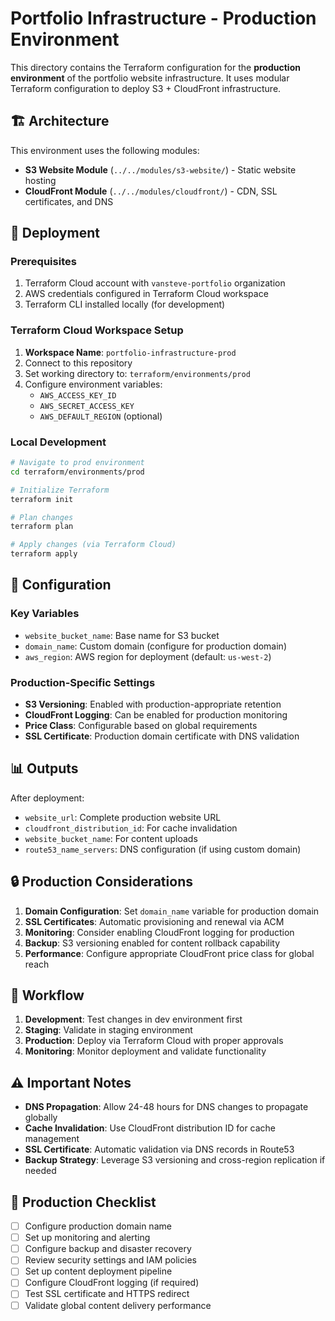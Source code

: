 # Portfolio Infrastructure - Production Environment

This directory contains the Terraform configuration for the **production environment** of the portfolio website infrastructure. It uses modular Terraform configuration to deploy S3 + CloudFront infrastructure.

## 🏗️ Architecture

This environment uses the following modules:
- **S3 Website Module** (`../../modules/s3-website/`) - Static website hosting
- **CloudFront Module** (`../../modules/cloudfront/`) - CDN, SSL certificates, and DNS

## 🚀 Deployment

### Prerequisites
1. Terraform Cloud account with `vansteve-portfolio` organization
2. AWS credentials configured in Terraform Cloud workspace
3. Terraform CLI installed locally (for development)

### Terraform Cloud Workspace Setup
1. **Workspace Name**: `portfolio-infrastructure-prod`
2. Connect to this repository
3. Set working directory to: `terraform/environments/prod`
4. Configure environment variables:
   - `AWS_ACCESS_KEY_ID`
   - `AWS_SECRET_ACCESS_KEY`
   - `AWS_DEFAULT_REGION` (optional)

### Local Development
```bash
# Navigate to prod environment
cd terraform/environments/prod

# Initialize Terraform
terraform init

# Plan changes
terraform plan

# Apply changes (via Terraform Cloud)
terraform apply
```

## 🔧 Configuration

### Key Variables
- `website_bucket_name`: Base name for S3 bucket
- `domain_name`: Custom domain (configure for production domain)
- `aws_region`: AWS region for deployment (default: `us-west-2`)

### Production-Specific Settings
- **S3 Versioning**: Enabled with production-appropriate retention
- **CloudFront Logging**: Can be enabled for production monitoring
- **Price Class**: Configurable based on global requirements
- **SSL Certificate**: Production domain certificate with DNS validation

## 📊 Outputs

After deployment:
- `website_url`: Complete production website URL
- `cloudfront_distribution_id`: For cache invalidation
- `website_bucket_name`: For content uploads
- `route53_name_servers`: DNS configuration (if using custom domain)

## 🔒 Production Considerations

1. **Domain Configuration**: Set `domain_name` variable for production domain
2. **SSL Certificates**: Automatic provisioning and renewal via ACM
3. **Monitoring**: Consider enabling CloudFront logging for production
4. **Backup**: S3 versioning enabled for content rollback capability
5. **Performance**: Configure appropriate CloudFront price class for global reach

## 🔄 Workflow

1. **Development**: Test changes in dev environment first
2. **Staging**: Validate in staging environment
3. **Production**: Deploy via Terraform Cloud with proper approvals
4. **Monitoring**: Monitor deployment and validate functionality

## ⚠️ Important Notes

- **DNS Propagation**: Allow 24-48 hours for DNS changes to propagate globally
- **Cache Invalidation**: Use CloudFront distribution ID for cache management
- **SSL Certificate**: Automatic validation via DNS records in Route53
- **Backup Strategy**: Leverage S3 versioning and cross-region replication if needed

## 🎯 Production Checklist

- [ ] Configure production domain name
- [ ] Set up monitoring and alerting
- [ ] Configure backup and disaster recovery
- [ ] Review security settings and IAM policies
- [ ] Set up content deployment pipeline
- [ ] Configure CloudFront logging (if required)
- [ ] Test SSL certificate and HTTPS redirect
- [ ] Validate global content delivery performance 